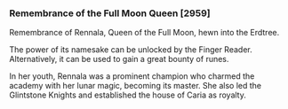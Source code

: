 ### Remembrance of the Full Moon Queen [2959]

Remembrance of Rennala, Queen of the Full Moon, hewn into the Erdtree.

The power of its namesake can be unlocked by the Finger Reader. Alternatively, it can be used to gain a great bounty of runes.

In her youth, Rennala was a prominent champion who charmed the academy with her lunar magic, becoming its master. She also led the Glintstone Knights and established the house of Caria as royalty.